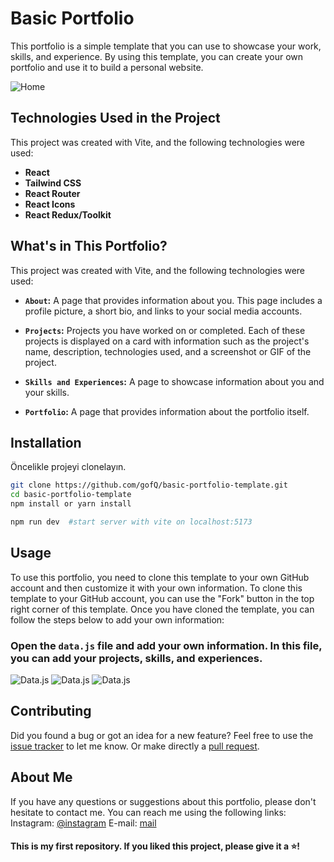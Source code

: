 #  Basic Portfolio

This portfolio is a simple template that you can use to showcase your work, skills, and experience. By using this template, you can create your own portfolio and use it to build a personal website.

![Home](https://i.ibb.co/0jZ3p6w/data.png)

## Technologies Used in the Project

This project was created with Vite, and the following technologies were used:

- **React**
- **Tailwind CSS**
- **React Router**
- **React Icons**
- **React Redux/Toolkit**

## What's in This Portfolio?

This project was created with Vite, and the following technologies were used:

- **`About`:** A page that provides information about you. This page includes a profile picture, a short bio, and links to your social media accounts.

- **`Projects`:** Projects you have worked on or completed. Each of these projects is displayed on a card with information such as the project's name, description, technologies used, and a screenshot or GIF of the project.

- **`Skills and Experiences`:** A page to showcase information about you and your skills.

- **`Portfolio`:** A page that provides information about the portfolio itself.

## Installation
Öncelikle projeyi clonelayın.
```bash
git clone https://github.com/gofQ/basic-portfolio-template.git
cd basic-portfolio-template
npm install or yarn install

npm run dev  #start server with vite on localhost:5173
``` 


## Usage

To use this portfolio, you need to clone this template to your own GitHub account and then customize it with your own information. To clone this template to your GitHub account, you can use the "Fork" button in the top right corner of this template. Once you have cloned the template, you can follow the steps below to add your own information:

### Open the `data.js` file and add your own information. In this file, you can add your projects, skills, and experiences.

![Data.js](https://i.ibb.co/0jZ3p6w/data.png)
![Data.js](https://i.ibb.co/0jZ3p6w/data.png)
![Data.js](https://i.ibb.co/0jZ3p6w/data.png)

## Contributing
Did you found a bug or got an idea for a new feature? Feel free to use the [issue tracker](https://github.com/gofQ/basic-portfolio-template/issues) to let me know. Or make directly a [pull request](https://github.com/gofQ/basic-portfolio-template/pulls).

## About Me

If you have any questions or suggestions about this portfolio, please don't hesitate to contact me. You can reach me using the following links:
Instagram: [@instagram](https://www.instagram.com/turca_imperium/)
E-mail: [mail](mailto:abdulkerimtabakoglu@gmail.com)

#### This is my first repository. If you liked this project, please give it a ⭐️!

